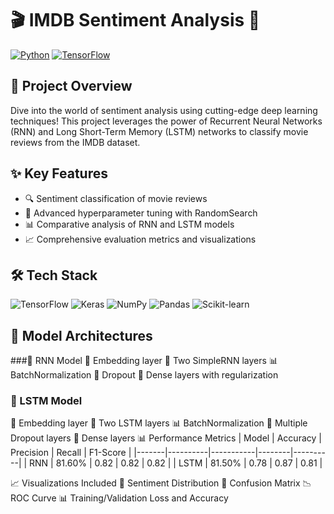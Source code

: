 # 🎬 IMDB Sentiment Analysis 🤖

[![Python](https://img.shields.io/badge/Python-3.7%2B-blue?style=for-the-badge&logo=python)](https://www.python.org)
[![TensorFlow](https://img.shields.io/badge/TensorFlow-2.15-orange?style=for-the-badge&logo=tensorflow)](https://www.tensorflow.org)

## 🌟 Project Overview

Dive into the world of sentiment analysis using cutting-edge deep learning techniques! This project leverages the power of Recurrent Neural Networks (RNN) and Long Short-Term Memory (LSTM) networks to classify movie reviews from the IMDB dataset.

## ✨ Key Features

- 🔍 Sentiment classification of movie reviews
- 🧪 Advanced hyperparameter tuning with RandomSearch
- 📊 Comparative analysis of RNN and LSTM models
- 📈 Comprehensive evaluation metrics and visualizations

## 🛠 Tech Stack

![TensorFlow](https://img.shields.io/badge/TensorFlow-black?style=flat-square&logo=tensorflow)
![Keras](https://img.shields.io/badge/Keras-red?style=flat-square&logo=keras)
![NumPy](https://img.shields.io/badge/NumPy-blue?style=flat-square&logo=numpy)
![Pandas](https://img.shields.io/badge/Pandas-purple?style=flat-square&logo=pandas)
![Scikit-learn](https://img.shields.io/badge/Scikit--learn-orange?style=flat-square&logo=scikit-learn)


## 🧠 Model Architectures
###🔹 RNN Model
📡 Embedding layer
🌊 Two SimpleRNN layers
📊 BatchNormalization
🎲 Dropout
🧩 Dense layers with regularization
### 🔹 LSTM Model
📡 Embedding layer
🌊 Two LSTM layers
📊 BatchNormalization
🎲 Multiple Dropout layers
🧩 Dense layers
📊 Performance Metrics
| Model | Accuracy | Precision | Recall | F1-Score | |-------|----------|-----------|--------|----------| | RNN | 81.60% | 0.82 | 0.82 | 0.82 | | LSTM | 81.50% | 0.78 | 0.87 | 0.81 |

📈 Visualizations Included
🌈 Sentiment Distribution
🎯 Confusion Matrix
📉 ROC Curve
📊 Training/Validation Loss and Accuracy
